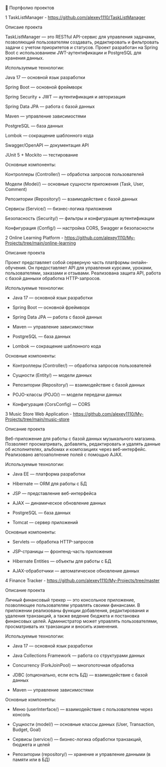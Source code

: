 📌 Портфолио проектов

1 TaskListManager - https://github.com/alexey1110/TaskListManager

Описаие проекта

TaskListManager — это RESTful API-сервис для управления задачами, позволяющий пользователям создавать, редактировать и фильтровать задачи с учетом приоритетов и статусов. Проект разработан на Spring Boot с использованием JWT-аутентификации и PostgreSQL для хранения данных.

Используемые технологии:

Java 17 — основной язык разработки

Spring Boot — основной фреймворк

Spring Security + JWT — аутентификация и авторизация

Spring Data JPA — работа с базой данных

Maven — управление зависимостями

PostgreSQL — база данных

Lombok — сокращение шаблонного кода

Swagger/OpenAPI — документация API

JUnit 5 + Mockito — тестирование

Основные компоненты:

Контроллеры (Controller/) — обработка запросов пользователей

Модели (Model/) — основные сущности приложения (Task, User, Comment)

Репозитории (Repository/) — взаимодействие с базой данных

Сервисы (Service/) — бизнес-логика приложения

Безопасность (Security/) — фильтры и конфигурация аутентификации

Конфигурация (Config/) — настройка CORS, Swagger и безопасности

2 Online Learning Platform - https://github.com/alexey1110/My-Projects/tree/main/online-learning

Описание проекта

Проект представляет собой серверную часть платформы онлайн-обучения. Он предоставляет API для управления курсами, уроками, пользователями, заказами и отзывами. 
Реализована защита API, работа с базой данныхи обработка HTTP-запросов.

Используемые технологии:

- Java 17 — основной язык разработки

- Spring Boot — основной фреймворк

- Spring Data JPA — работа с базой данных

- Maven — управление зависимостями

- PostgreSQL — база данных

- Lombok — сокращение шаблонного кода

Основные компоненты:

- Контроллеры (Controller/) — обработка запросов пользователей

- Сущности (Entity/) — модели данных

- Репозитории (Repository/) — взаимодействие с базой данных

- POJO-классы (POJO/) — модели передачи данных

- Конфигурация (CorsConfig) — CORS

3 Music Store Web Application - https://github.com/alexey1110/My-Projects/tree/main/music-store

Описание проекта

Веб-приложение для работы с базой данных музыкального магазина. Позволяет просматривать, добавлять, редактировать и удалять данные об исполнителях, альбомах и композициях через веб-интерфейс. 
Реализовано автозаполнение полей с помощью AJAX.

Используемые технологии:

- Java EE — платформа разработки

- Hibernate — ORM для работы с БД

- JSP — представление веб-интерфейса

- AJAX — динамическое обновление данных

- PostgreSQL — база данных

- Tomcat — сервер приложений

Основные компоненты:

- Servlets — обработка HTTP-запросов

- JSP-страницы — фронтенд-часть приложения

- Hibernate Entities — объекты для работы с БД

- AJAX-обработчики — автоматическое обновление данных

4 Finance Tracker - https://github.com/alexey1110/My-Projects/tree/master

Описание проекта

Личный финансовый трекер — это консольное приложение, позволяющее пользователям управлять своими финансами. В приложении реализованы функции добавления, редактирования и удаления транзакций, а также ведение бюджета и постановка финансовых целей. Администратор может управлять пользователями, просматривать их транзакции и вносить изменения.

Используемые технологии:

- Java 17 — основной язык разработки

- Java Collections Framework — работа со структурами данных

- Concurrency (ForkJoinPool) — многопоточная обработка

- JDBC (опционально, если есть БД) — взаимодействие с базой данных

- Maven — управление зависимостями

Основные компоненты:

- Меню (userInterface/) — взаимодействие с пользователем через консоль

- Сущности (model/) — основные классы данных (User, Transaction, Budget, Goal)

- Сервисы (service/) — бизнес-логика обработки транзакций, бюджета и целей

- Репозитории (repository/) — хранение и управление данными (в памяти или в БД)


